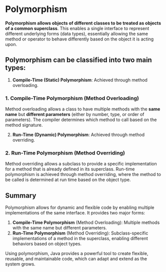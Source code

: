 # Polymorphism 
**Polymorphism allows objects of different classes to be treated as objects of a common superclass**. This enables a single interface to represent different underlying forms (data types), essentially allowing the same method or operator to behave differently based on the object it is acting upon.

## Polymorphism can be classified into two main types:

1. **Compile-Time (Static) Polymorphism**: Achieved through method overloading.
### 1. Compile-Time Polymorphism (Method Overloading)
Method overloading allows a class to have multiple methods with the **same name** but **different parameters** (either by number, type, or order of parameters). The compiler determines which method to call based on the method signature.

2. **Run-Time (Dynamic) Polymorphism**: Achieved through method overriding.

### 2. Run-Time Polymorphism (Method Overriding)
Method overriding allows a subclass to provide a specific implementation for a method that is already defined in its superclass. Run-time polymorphism is achieved through method overriding, where the method to be called is determined at run time based on the object type.

## Summary
Polymorphism allows for dynamic and flexible code by enabling multiple implementations of the same interface. It provides two major forms:
1. **Compile-Time Polymorphism** (Method Overloading): Multiple methods with the same name but different parameters.
2. **Run-Time Polymorphism** (Method Overriding): Subclass-specific implementations of a method in the superclass, enabling different behaviors based on object types.

Using polymorphism, Java provides a powerful tool to create flexible, reusable, and maintainable code, which can adapt and extend as the system grows.
